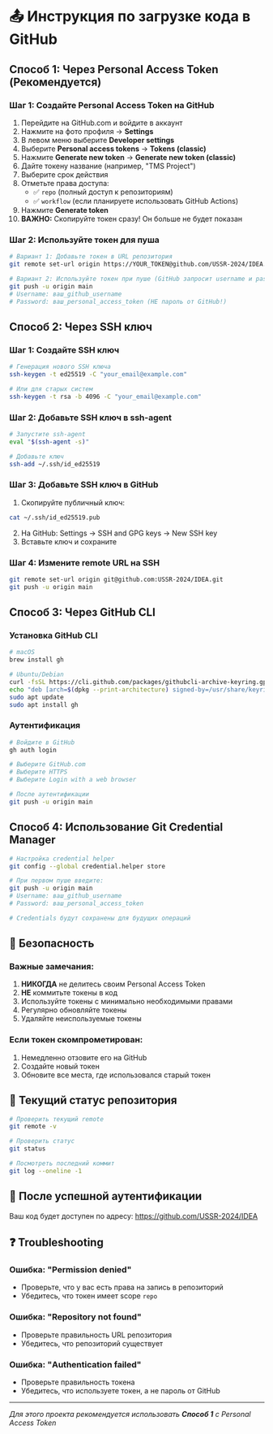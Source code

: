 # 📤 Инструкция по загрузке кода в GitHub

## Способ 1: Через Personal Access Token (Рекомендуется)

### Шаг 1: Создайте Personal Access Token на GitHub

1. Перейдите на GitHub.com и войдите в аккаунт
2. Нажмите на фото профиля → **Settings**
3. В левом меню выберите **Developer settings**
4. Выберите **Personal access tokens** → **Tokens (classic)**
5. Нажмите **Generate new token** → **Generate new token (classic)**
6. Дайте токену название (например, "TMS Project")
7. Выберите срок действия
8. Отметьте права доступа:
   - ✅ `repo` (полный доступ к репозиториям)
   - ✅ `workflow` (если планируете использовать GitHub Actions)
9. Нажмите **Generate token**
10. **ВАЖНО:** Скопируйте токен сразу! Он больше не будет показан

### Шаг 2: Используйте токен для пуша

```bash
# Вариант 1: Добавьте токен в URL репозитория
git remote set-url origin https://YOUR_TOKEN@github.com/USSR-2024/IDEA.git

# Вариант 2: Используйте токен при пуше (GitHub запросит username и password)
git push -u origin main
# Username: ваш_github_username
# Password: ваш_personal_access_token (НЕ пароль от GitHub!)
```

## Способ 2: Через SSH ключ

### Шаг 1: Создайте SSH ключ

```bash
# Генерация нового SSH ключа
ssh-keygen -t ed25519 -C "your_email@example.com"

# Или для старых систем
ssh-keygen -t rsa -b 4096 -C "your_email@example.com"
```

### Шаг 2: Добавьте SSH ключ в ssh-agent

```bash
# Запустите ssh-agent
eval "$(ssh-agent -s)"

# Добавьте ключ
ssh-add ~/.ssh/id_ed25519
```

### Шаг 3: Добавьте SSH ключ в GitHub

1. Скопируйте публичный ключ:
```bash
cat ~/.ssh/id_ed25519.pub
```

2. На GitHub: Settings → SSH and GPG keys → New SSH key
3. Вставьте ключ и сохраните

### Шаг 4: Измените remote URL на SSH

```bash
git remote set-url origin git@github.com:USSR-2024/IDEA.git
git push -u origin main
```

## Способ 3: Через GitHub CLI

### Установка GitHub CLI

```bash
# macOS
brew install gh

# Ubuntu/Debian
curl -fsSL https://cli.github.com/packages/githubcli-archive-keyring.gpg | sudo dd of=/usr/share/keyrings/githubcli-archive-keyring.gpg
echo "deb [arch=$(dpkg --print-architecture) signed-by=/usr/share/keyrings/githubcli-archive-keyring.gpg] https://cli.github.com/packages stable main" | sudo tee /etc/apt/sources.list.d/github-cli.list > /dev/null
sudo apt update
sudo apt install gh
```

### Аутентификация

```bash
# Войдите в GitHub
gh auth login

# Выберите GitHub.com
# Выберите HTTPS
# Выберите Login with a web browser

# После аутентификации
git push -u origin main
```

## Способ 4: Использование Git Credential Manager

```bash
# Настройка credential helper
git config --global credential.helper store

# При первом пуше введите:
git push -u origin main
# Username: ваш_github_username  
# Password: ваш_personal_access_token

# Credentials будут сохранены для будущих операций
```

## 🔐 Безопасность

### Важные замечания:

1. **НИКОГДА** не делитесь своим Personal Access Token
2. **НЕ** коммитьте токены в код
3. Используйте токены с минимально необходимыми правами
4. Регулярно обновляйте токены
5. Удаляйте неиспользуемые токены

### Если токен скомпрометирован:

1. Немедленно отзовите его на GitHub
2. Создайте новый токен
3. Обновите все места, где использовался старый токен

## 📝 Текущий статус репозитория

```bash
# Проверить текущий remote
git remote -v

# Проверить статус
git status

# Посмотреть последний коммит
git log --oneline -1
```

## 🚀 После успешной аутентификации

Ваш код будет доступен по адресу:
https://github.com/USSR-2024/IDEA

## ❓ Troubleshooting

### Ошибка: "Permission denied"
- Проверьте, что у вас есть права на запись в репозиторий
- Убедитесь, что токен имеет scope `repo`

### Ошибка: "Repository not found"
- Проверьте правильность URL репозитория
- Убедитесь, что репозиторий существует

### Ошибка: "Authentication failed"
- Проверьте правильность токена
- Убедитесь, что используете токен, а не пароль от GitHub

---

*Для этого проекта рекомендуется использовать **Способ 1** с Personal Access Token*
